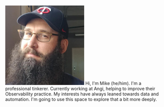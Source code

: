 ![me](images/me_smaller.jpg)
Hi, I'm Mike (he/him). I'm a professional tinkerer. Currently working at Angi, helping to improve their Observability practice.
My interests have always leaned towards data and automation. I'm going to use this space to explore that a bit more deeply.
